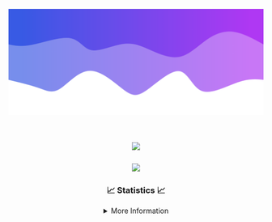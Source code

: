 ![Header](./IMG_4001.png)
<div align="center">

<h1 align="center">
  <a href="https://git.io/typing-svg">
    <img src="https://readme-typing-svg.herokuapp.com/?lines=Welcome+to+my+profile!+👋;JavaScript+developer.;&center=true&size=25">
  </a>
</h1>

<p align="center">
  <img src="https://lanyard.cnrad.dev/api/624702585596805130" />
</p>

### 📈 Statistics 📈
<details>
    <summary>More Information</summary>
    <br/>

<!--START_SECTION:waka-->
![Code Time](http://img.shields.io/badge/Code%20Time-10%20hrs%2012%20mins-blue)

![Profile Views](http://img.shields.io/badge/Profile%20Views-0-blue)

**🐱 My GitHub Data** 

> 📦 996 Bytes Used in GitHub's Storage 
 > 
> 🏆 23 Contributions in the Year 2023
 > 
> 🚫 Not Opted to Hire
 > 
> 📜 5 Public Repositories 
 > 
> 🔑 1 Private Repositories 
 > 
**I'm an Early 🐤** 

```text
🌞 Morning                124 commits         █████░░░░░░░░░░░░░░░░░░░░   20.63 % 
🌆 Daytime                227 commits         █████████░░░░░░░░░░░░░░░░   37.77 % 
🌃 Evening                224 commits         █████████░░░░░░░░░░░░░░░░   37.27 % 
🌙 Night                  26 commits          █░░░░░░░░░░░░░░░░░░░░░░░░   04.33 % 
```
📅 **I'm Most Productive on Thursday** 

```text
Monday                   101 commits         ████░░░░░░░░░░░░░░░░░░░░░   16.81 % 
Tuesday                  73 commits          ███░░░░░░░░░░░░░░░░░░░░░░   12.15 % 
Wednesday                112 commits         █████░░░░░░░░░░░░░░░░░░░░   18.64 % 
Thursday                 129 commits         █████░░░░░░░░░░░░░░░░░░░░   21.46 % 
Friday                   59 commits          ██░░░░░░░░░░░░░░░░░░░░░░░   09.82 % 
Saturday                 60 commits          ██░░░░░░░░░░░░░░░░░░░░░░░   09.98 % 
Sunday                   67 commits          ███░░░░░░░░░░░░░░░░░░░░░░   11.15 % 
```


📊 **This Week I Spent My Time On** 

```text
🕑︎ Time Zone: America/New_York

💬 Programming Languages: 
No Activity Tracked This Week

🔥 Editors: 
No Activity Tracked This Week

🐱‍💻 Projects: 
No Activity Tracked This Week

💻 Operating System: 
No Activity Tracked This Week
```

**I Mostly Code in Java** 

```text
Java                     15 repos            █████████████████████░░░░   83.33 % 
JavaScript               2 repos             ███░░░░░░░░░░░░░░░░░░░░░░   11.11 % 
C++                      1 repo              █░░░░░░░░░░░░░░░░░░░░░░░░   05.56 % 
```



**Timeline**

![Lines of Code chart](https://raw.githubusercontent.com/DevDipin/DevDipin/main/assets/bar_graph.png)


 Last Updated on 29/09/2023 10:10:13 UTC
<!--END_SECTION:waka-->

![Footer](./IMG_4002.png)